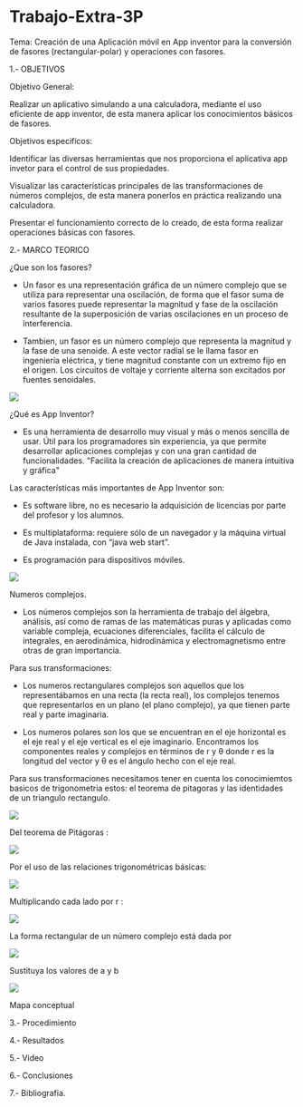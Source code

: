 # Trabajo-Extra-3P

Tema: Creación de una Aplicación móvil en App inventor para la conversión de fasores (rectangular-polar) y operaciones con fasores.

1.- OBJETIVOS

Objetivo General:

Realizar un aplicativo simulando a una calculadora, mediante el uso eficiente de app inventor, de esta manera aplicar los conocimientos básicos de fasores.

Objetivos especificos:

Identificar las diversas herramientas que nos proporciona el aplicativa app invetor para el control de sus propiedades.

Visualizar las características principales de las transformaciones de números complejos, de esta manera ponerlos en práctica realizando una calculadora.

Presentar el funcionamiento correcto de lo creado, de esta forma realizar operaciones básicas con fasores.

2.- MARCO TEORICO 

¿Que son los fasores?

- Un fasor es una representación gráfica de un número complejo que se utiliza para representar una oscilación, de forma que el fasor suma de varios fasores puede representar la magnitud y fase de la oscilación resultante de la superposición de varias oscilaciones en un proceso de interferencia.

- Tambien, un fasor es un número complejo que representa la magnitud y la fase de una senoide. A este vector radial se le llama fasor en ingeniería eléctrica, y tiene magnitud constante con un extremo fijo en el origen. Los circuitos de voltaje y corriente alterna son excitados por fuentes senoidales.

![](1)

¿Qué es App Inventor?

- Es una herramienta de desarrollo muy visual y más o menos sencilla de usar. Útil para los programadores sin experiencia, ya que permite desarrollar aplicaciones complejas y con una gran cantidad de funcionalidades. "Facilita la creación de aplicaciones de manera intuitiva y gráfica"

Las características más importantes de App Inventor son:

- Es software libre, no es necesario la adquisición de licencias por parte del profesor y los alumnos.

- Es multiplataforma: requiere sólo de un navegador y la máquina virtual de Java instalada, con “java web start”.

- Es programación para dispositivos móviles.

![](2)

Numeros complejos.

- Los números complejos son la herramienta de trabajo del álgebra, análisis, así como de ramas de las matemáticas puras y aplicadas como variable compleja, ecuaciones diferenciales, facilita el cálculo de integrales, en aerodinámica, hidrodinámica y electromagnetismo entre otras de gran importancia.

Para sus transformaciones:

- Los numeros rectangulares complejos son aquellos que los representábamos en una recta (la recta real), los complejos tenemos que representarlos en un plano (el plano complejo), ya que tienen parte real y parte imaginaria.

- Los numeros polares son los que se encuentran en el eje horizontal es el eje real y el eje vertical es el eje imaginario. Encontramos los componentes reales y complejos en términos de r y θ donde r es la longitud del vector y θ es el ángulo hecho con el eje real.

Para sus transformaciones necesitamos tener en cuenta los conocimiemtos basicos de trigonometria estos: el teorema de pitagoras y las identidades de un triangulo rectangulo.

![](3)

Del teorema de Pitágoras :

![](4)

Por el uso de las relaciones trigonométricas básicas:

![](5)

Multiplicando cada lado por r :

![](6)

La forma rectangular de un número complejo está dada por

![](7)

Sustituya los valores de a y b

![](8)

Mapa conceptual 

3.- Procedimiento

4.- Resultados

5.- Video

6.- Conclusiones

7.- Bibliografia.



